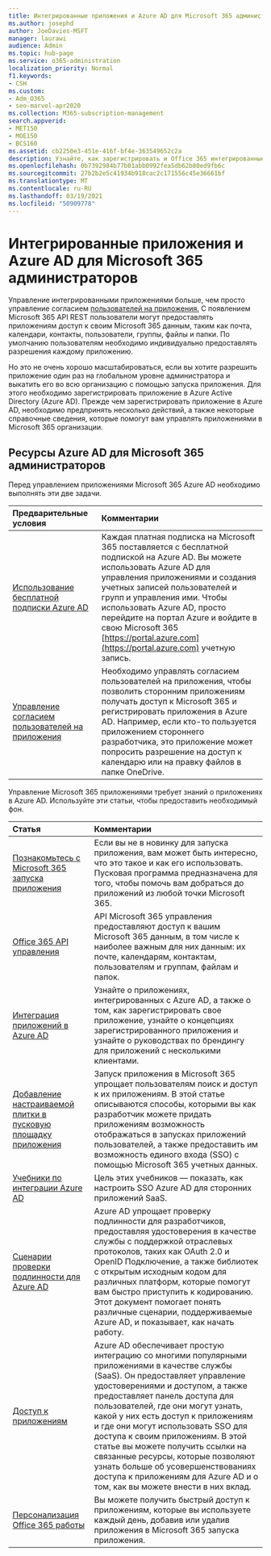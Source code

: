 ```yaml
---
title: Интегрированные приложения и Azure AD для Microsoft 365 администраторов
ms.author: josephd
author: JoeDavies-MSFT
manager: laurawi
audience: Admin
ms.topic: hub-page
ms.service: o365-administration
localization_priority: Normal
f1.keywords:
- CSH
ms.custom:
- Adm_O365
- seo-marvel-apr2020
ms.collection: M365-subscription-management
search.appverid:
- MET150
- MOE150
- BCS160
ms.assetid: cb2250e3-451e-416f-bf4e-363549652c2a
description: Узнайте, как зарегистрировать и Office 365 интегрированные приложения в Azure AD, разрешив авторизацию приложений на глобальном уровне администратора.
ms.openlocfilehash: 0b7392984b77b01abb0992fea5db62b80ed9fb6c
ms.sourcegitcommit: 27b2b2e5c41934b918cac2c171556c45e36661bf
ms.translationtype: MT
ms.contentlocale: ru-RU
ms.lasthandoff: 03/19/2021
ms.locfileid: "50909778"
---
```

# <a name="integrated-apps-and-azure-ad-for-microsoft-365-administrators"></a>Интегрированные приложения и Azure AD для Microsoft 365 администраторов

Управление интегрированными приложениями больше, чем просто управление согласием [пользователей на приложения.](../admin/misc/user-consent.md) С появлением Microsoft 365 API REST пользователи могут предоставлять приложениям доступ к своим Microsoft 365 данным, таким как почта, календари, контакты, пользователи, группы, файлы и папки. По умолчанию пользователям необходимо индивидуально предоставлять разрешения каждому приложению. 

Но это не очень хорошо масштабироваться, если вы хотите разрешить приложение один раз на глобальном уровне администратора и выкатить его во всю организацию с помощью запуска приложения. Для этого необходимо зарегистрировать приложение в Azure Active Directory (Azure AD). Прежде чем зарегистрировать приложение в Azure AD, необходимо предпринять несколько действий, а также некоторые справочные сведения, которые помогут вам управлять приложениями в Microsoft 365 организации.
  
## <a name="azure-ad-resources-for-microsoft-365-admins"></a>Ресурсы Azure AD для Microsoft 365 администраторов

Перед управлением приложениями Microsoft 365 Azure AD необходимо выполнять эти две задачи.
  
|Предварительные условия|Комментарии|
|:-----|:-----|
|[Использование бесплатной подписки Azure AD](../compliance/use-your-free-azure-ad-subscription-in-office-365.md) <br/> |Каждая платная подписка на Microsoft 365 поставляется с бесплатной подпиской на Azure AD. Вы можете использовать Azure AD для управления приложениями и создания учетных записей пользователей и групп и управления ими. Чтобы использовать Azure AD, просто перейдите на портал Azure и войдите в свою Microsoft 365 [https://portal.azure.com](https://portal.azure.com) учетную запись.  <br/> |
|[Управление согласием пользователей на приложения](../admin/misc/user-consent.md) <br/> |Необходимо управлять согласием пользователей на приложения, чтобы позволить сторонним приложениям получать доступ к Microsoft 365 и регистрировать приложения в Azure AD. Например, если кто-то пользуется приложением стороннего разработчика, это приложение может попросить разрешение на доступ к календарю или на правку файлов в папке OneDrive.  <br/> |
   
Управление Microsoft 365 приложениями требует знаний о приложениях в Azure AD. Используйте эти статьи, чтобы предоставить необходимый фон.
  
|Статья|Комментарии|
|:-----|:-----|
|[Познакомьтесь с Microsoft 365 запуска приложения](https://support.microsoft.com/office/meet-the-microsoft-365-app-launcher-79f12104-6fed-442f-96a0-eb089a3f476a) <br/> |Если вы не в новинку для запуска приложения, вам может быть интересно, что это такое и как его использовать. Пусковая программа предназначена для того, чтобы помочь вам добраться до приложений из любой точки Microsoft 365.  <br/> |
|[Office 365 API управления](/office/office-365-management-api/office-365-management-apis-overview) <br/> |API Microsoft 365 управления предоставляют доступ к вашим Microsoft 365 данным, в том числе к наиболее важным для них данным: их почте, календарям, контактам, пользователям и группам, файлам и папок. <br/> |
|[Интеграция приложений в Azure AD](/azure/active-directory/develop/quickstart-v1-add-azure-ad-app) <br/> | Узнайте о приложениях, интегрированных с Azure AD, а также о том, как зарегистрировать свое приложение, узнайте о концепциях зарегистрированного приложения и узнайте о руководствах по брендингу для приложений с несколькими клиентами.  <br/> |
|[Добавление настраиваемой плитки в пусковую площадку приложения](/office365/admin/manage/customize-the-app-launcher)  <br/> |Запуск приложения в Microsoft 365 упрощает пользователям поиск и доступ к их приложениям. В этой статье описываются способы, которыми вы как разработчик можете придать приложениям возможность отображаться в запусках приложений пользователей, а также предоставить им возможность единого входа (SSO) с помощью Microsoft 365 учетных данных.  <br/> |
|[Учебники по интеграции Azure AD](/azure/active-directory/saas-apps/tutorial-list) <br/> |Цель этих учебников — показать, как настроить SSO Azure AD для сторонних приложений SaaS.  <br/> |
|[Сценарии проверки подлинности для Azure AD](/azure/active-directory/develop/authentication-vs-authorization) <br/> |Azure AD упрощает проверку подлинности для разработчиков, предоставляя удостоверения в качестве службы с поддержкой отраслевых протоколов, таких как OAuth 2.0 и OpenID Подключение, а также библиотек с открытым исходным кодом для различных платформ, которые помогут вам быстро приступить к кодированию. Этот документ помогает понять различные сценарии, поддерживаемые Azure AD, и показывает, как начать работу.  <br/> |
|[Доступ к приложениям](/azure/active-directory/manage-apps/what-is-access-management) <br/> |Azure AD обеспечивает простую интеграцию со многими популярными приложениями в качестве службы (SaaS). Он предоставляет управление удостоверениями и доступом, а также предоставляет панель доступа для пользователей, где они могут узнать, какой у них есть доступ к приложениям и где они могут использовать SSO для доступа к своим приложениям. В этой статье вы можете получить ссылки на связанные ресурсы, которые позволяют узнать больше об усовершенствованиях доступа к приложениям для Azure AD и о том, как вы можете внести в них вклад.  <br/> |
|[Персонализация Office 365 работы](https://support.microsoft.com/office/personalize-your-office-365-experience-eb34a21b-52fa-4fbf-a8d5-146132242985) <br/> |Вы можете получить быстрый доступ к приложениям, которые вы используете каждый день, добавив или удалив приложения в Microsoft 365 запуска приложения.  <br/> |